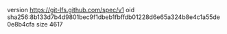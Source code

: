 version https://git-lfs.github.com/spec/v1
oid sha256:8b133d7b4d9801bec9f1dbeb1fbffdb01228d6e65a324b8e4c1a55de0e8b4cfa
size 4617
